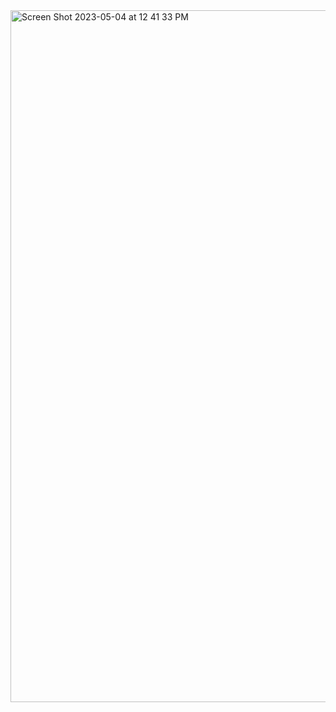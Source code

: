 <img width="1107" alt="Screen Shot 2023-05-04 at 12 41 33 PM" src="https://user-images.githubusercontent.com/109197258/236135331-bdbe46bf-0e51-4cbf-840a-4ec47872e698.png">
